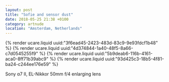 ```yaml
---
layout: post
title: "Sofie and sensor dust"
date: 2018-05-25 21:38 +0100
category: artnude
location: "Amsterdam, Netherlands"
---
```


{% render ucare.liquid uuid:"3f6ead45-2423-483d-83c9-9e93fdcf1b48" %}
{% render ucare.liquid uuid:"4d374844-1a40-48f5-8a66-c7d0545255f9" %}
{% render ucare.liquid uuid:"5b9deab6-116b-4161-aca0-8ff71b39abc9" %}
{% render ucare.liquid uuid:"93d425c3-18b5-4f81-ba24-c244ee176e59" %}

Sony α7 II, EL-Nikkor 50mm f/4 enlarging lens